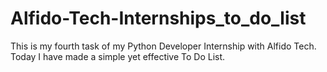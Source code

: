 # Alfido-Tech-Internships_to_do_list
This is my fourth task of my Python Developer Internship with Alfido Tech. Today I have made a simple yet effective To Do List.
